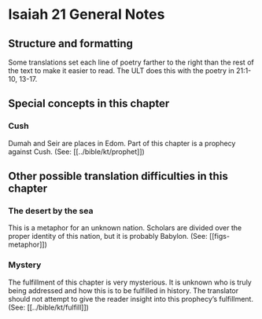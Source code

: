 # Isaiah 21 General Notes
## Structure and formatting

Some translations set each line of poetry farther to the right than the rest of the text to make it easier to read. The ULT does this with the poetry in 21:1-10, 13-17.

## Special concepts in this chapter

### Cush
Dumah and Seir are places in Edom. Part of this chapter is a prophecy against Cush. (See: [[../bible/kt/prophet]])

## Other possible translation difficulties in this chapter

### The desert by the sea
This is a metaphor for an unknown nation. Scholars are divided over the proper identity of this nation, but it is probably Babylon. (See: [[figs-metaphor]])

### Mystery
The fulfillment of this chapter is very mysterious. It is unknown who is truly being addressed and how this is to be fulfilled in history. The translator should not attempt to give the reader insight into this prophecy’s fulfillment. (See: [[../bible/kt/fulfill]])